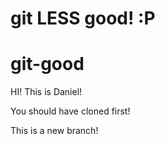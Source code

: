 # git LESS good! :P

# git-good

HI! This is Daniel!

You should have cloned first!

This is a new branch!
